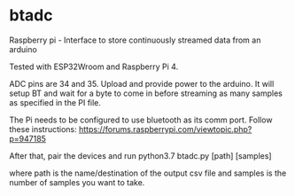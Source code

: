 # btadc
Raspberry pi - Interface to store continuously streamed data from an arduino 

Tested with ESP32Wroom and Raspberry Pi 4.

ADC pins are 34 and 35. Upload and provide power to the arduino. It will setup BT and wait for a byte to come in before streaming as many samples as specified in the PI file.

The Pi needs to be configured to use bluetooth as its comm port. 
Follow these instructions: https://forums.raspberrypi.com/viewtopic.php?p=947185

After that, pair the devices and run python3.7 btadc.py [path] [samples]

where path is the name/destination of the output csv file and samples is the number of samples you want to take. 


